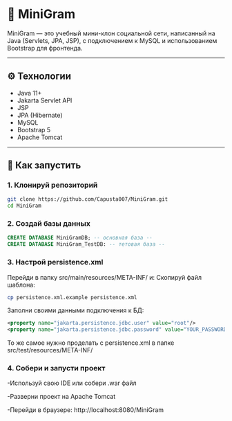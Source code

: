 # 📸 MiniGram

MiniGram — это учебный мини-клон социальной сети, написанный на Java (Servlets, JPA, JSP), с подключением к MySQL и использованием Bootstrap для фронтенда.

---



## ⚙️ Технологии

- Java 11+
- Jakarta Servlet API
- JSP
- JPA (Hibernate)
- MySQL
- Bootstrap 5
- Apache Tomcat

---




## 🚀 Как запустить

### 1. Клонируй репозиторий

```bash
git clone https://github.com/Capusta007/MiniGram.git
cd MiniGram
```

### 2. Создай базы данных
```sql
CREATE DATABASE MiniGramDB; -- основная база --
CREATE DATABASE MiniGram_TestDB: -- тетовая база --
```

### 3. Настрой persistence.xml
Перейди в папку src/main/resources/META-INF/ и:
Скопируй файл шаблона:
```bash
cp persistence.xml.example persistence.xml
```
Заполни своими данными подключения к БД:

```xml
<property name="jakarta.persistence.jdbc.user" value="root"/>
<property name="jakarta.persistence.jdbc.password" value="YOUR_PASSWORD_HERE"/>
```

То же самое нужно проделать с persistence.xml в папке src/test/resources/META-INF/

### 4. Собери и запусти проект
-Используй свою IDE или собери .war файл

-Разверни проект на Apache Tomcat

-Перейди в браузере:
http://localhost:8080/MiniGram
